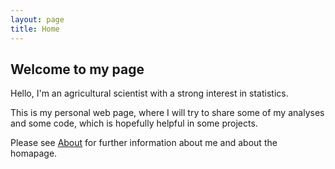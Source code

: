 ```yaml
---
layout: page
title: Home
---
```


## Welcome to my page

Hello, I'm an agricultural scientist with a strong interest in statistics.

This is my personal web page, where I will try to share some of my analyses and some code, which is hopefully helpful in some projects.

Please see [About](about/) for further information about me and about the homapage.